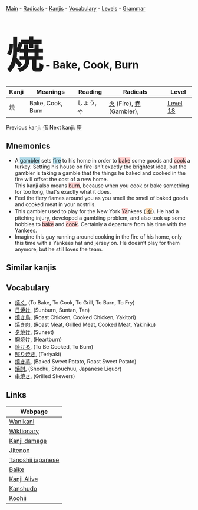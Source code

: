 <style> bigfont {font-size: 100px}</style>
[Main](../README.md) -
[Radicals](../radicals.md) -
[Kanjis](../kanjis.md) -
[Vocabulary](../vocabulary.md) -
[Levels](../levels.md) -
[Grammar](../grammar.md)
# <bigfont> 焼</bigfont> - Bake, Cook, Burn 

| Kanji | Meanings | Reading | Radicals | Level |
| --- | --- | --- | --- | --- |
| 焼 | Bake, Cook, Burn | しょう, や | [火](../radicals/火.md) (Fire), [尭](../radicals/尭.md) (Gambler),  | [Level 18](../levels/wk_level18.md) |

Previous kanji: [借](借.md) Next kanji: [座](座.md) 

## Mnemonics
 * A <span style="background-color:#ADD8E6"> gambler</span> sets <span style="background-color:#ADD8E6"> fire</span> to his home in order to <span style="background-color:#ffcccb"> bake</span> some goods and <span style="background-color:#ffcccb"> cook</span> a turkey. Setting his house on fire isn’t exactly the brightest idea, but the gambler is taking a gamble that the things he baked and cooked in the fire will offset the cost of a new home. <br />This kanji also means <span style="background-color:#ffcccb"> burn</span>, because when you cook or bake something for too long, that's exactly what it does.
* Feel the fiery flames around you as you smell the smell of baked goods and cooked meat in your nostrils.
* This gambler used to play for the New York <span style="background-color:#ffcccb"> Ya</span>nkees (<span style="background-color:#fed8b1"> [や](https://jisho.org/search/や)</span>). He had a pitching injury, developed a gambling problem, and also took up some hobbies to <span style="background-color:#ffcccb"> bake</span> and <span style="background-color:#ffcccb"> cook</span>. Certainly a departure from his time with the Yankees.
* Imagine this guy running around cooking in the fire of his home, only this time with a Yankees hat and jersey on. He doesn’t play for them anymore, but he still loves the team.


## Similar kanjis
 


## Vocabulary
 * [焼く](../vocabulary/焼.md), (To Bake, To Cook, To Grill, To Burn, To Fry)
* [日焼け](../vocabulary/焼.md), (Sunburn, Suntan, Tan)
* [焼き鳥](../vocabulary/焼.md), (Roast Chicken, Cooked Chicken, Yakitori)
* [焼き肉](../vocabulary/焼.md), (Roast Meat, Grilled Meat, Cooked Meat, Yakiniku)
* [夕焼け](../vocabulary/焼.md), (Sunset)
* [胸焼け](../vocabulary/焼.md), (Heartburn)
* [焼ける](../vocabulary/焼.md), (To Be Cooked, To Burn)
* [照り焼き](../vocabulary/焼.md), (Teriyaki)
* [焼き芋](../vocabulary/焼.md), (Baked Sweet Potato, Roast Sweet Potato)
* [焼酎](../vocabulary/焼.md), (Shochu, Shouchuu, Japanese Liquor)
* [串焼き](../vocabulary/焼.md), (Grilled Skewers)



## Links 

| Webpage |
| --- |
| [Wanikani          ](https://www.wanikani.com/kanji/焼) |
| [Wiktionary        ](https://en.wiktionary.org/wiki/焼) |
| [Kanji damage      ](http://www.kanjidamage.com/kanji/search?utf8=✓&q=焼) |
| [Jitenon           ](https://jitenon.com/kanji/焼) |
| [Tanoshii japanese ](https://www.tanoshiijapanese.com/dictionary/kanji.cfm?k=焼) |
| [Baike             ](https://baike.baidu.com/item/焼) |
| [Kanji Alive       ](https://app.kanjialive.com/焼) |
| [Kanshudo          ](https://www.kanshudo.com/searchmn?q=焼) |
| [Koohii            ](https://kanji.koohii.com/study/kanji/焼) |
